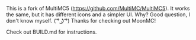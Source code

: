 This is a fork of MultiMC5 (https://github.com/MultiMC/MultiMC5). It works the same, but it has different icons and a simpler UI. 
Why? Good question, I don't know myself. ( ͡° ͜ʖ ͡°)
Thanks for checking out MoonMC!

Check out BUILD.md for instructions.
